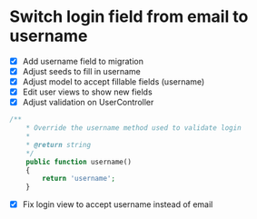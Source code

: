 # Switch login field from email to username
-[x] Add username field to migration
-[x] Adjust seeds to fill in username
-[x] Adjust model to accept fillable fields (username)
-[x] Edit user views to show new fields
-[x] Adjust validation on UserController
```php
/**
    * Override the username method used to validate login
    *
    * @return string
    */
    public function username()
    {
        return 'username';
    } 
```
-[X] Fix login view to accept username instead of email